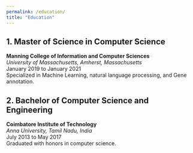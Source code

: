 ```yaml
---
permalink: /education/
title: "Education"
---
```


## 1. Master of Science in Computer Science
**Manning College of Information and Computer Sciences** <br>
*University of Massachusetts, Amherst, Massachusetts* <br>
January 2019 to January 2021 <br>
Specialized in Machine Learning, natural language processing, and Gene annotation.

## 2. Bachelor of Computer Science and Engineering
**Coimbatore Institute of Technology** <br>
*Anna University, Tamil Nadu, India* <br>
July 2013 to May 2017 <br>
Graduated with honors in computer science.
